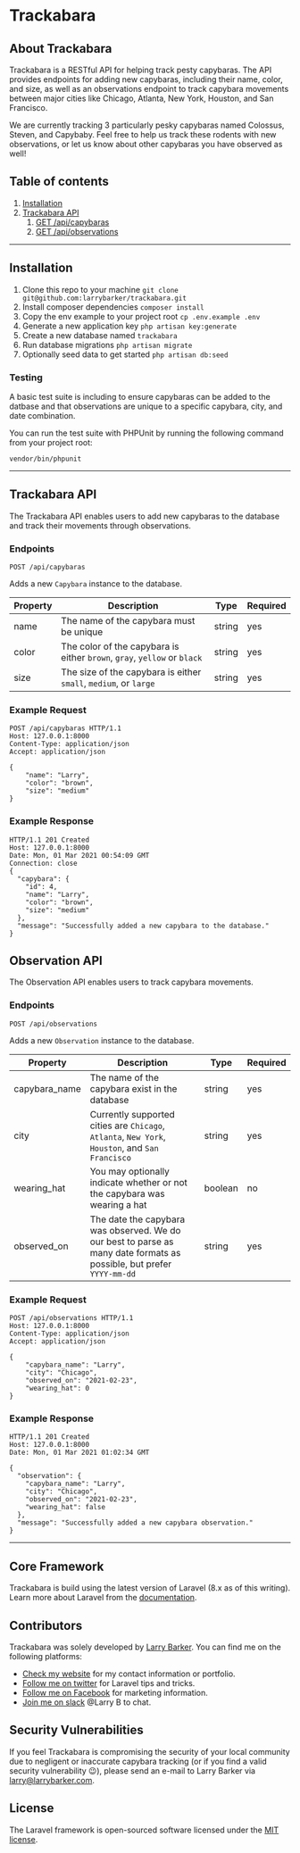 # Trackabara

## About Trackabara

Trackabara is a RESTful API for helping track pesty capybaras. The API provides endpoints for adding new capybaras, including their name, color, and size, as well as an observations endpoint to track capybara movements between major cities like Chicago, Atlanta, New York, Houston, and San Francisco.

We are currently tracking 3 particularly pesky capybaras named Colossus, Steven, and Capybaby. Feel free to help us track these rodents with new observations, or let us know about other capybaras you have observed as well!

## Table of contents
1. [Installation](#Installation)
2. [Trackabara API](#trackabara-api)
    1. [GET /api/capybaras](#capybaras-endpoint)
    2. [GET /api/observations](#observations-endpoint)

---

## Installation

1. Clone this repo to your machine `git clone git@github.com:larrybarker/trackabara.git`
2. Install composer dependencies `composer install`
3. Copy the env example to your project root `cp .env.example .env`
4. Generate a new application key `php artisan key:generate`
5. Create a new database named `trackabara`
6. Run database migrations `php artisan migrate`
7. Optionally seed data to get started `php artisan db:seed`

### Testing

A basic test suite is including to ensure capybaras can be added to the datbase and that observations are unique to a specific capybara, city, and date combination.

You can run the test suite with PHPUnit by running the following command from your project root:

`vendor/bin/phpunit`

---

## Trackabara API <a name="trackabara-api"></a>

The Trackabara API enables users to add new capybaras to the database and track their movements through observations.

### Endpoints

`POST /api/capybaras` <a name="capybaras-endpoint"></a>

Adds a new `Capybara` instance to the database.

| Property      | Description | Type | Required |
| ----------- | ----------- | ----------- | ----------- |
| name        | The name of the capybara must be unique       | string | yes |
| color   | The color of the capybara is either `brown`, `gray`, `yellow` or `black`       | string | yes |
| size | The size of the capybara is either `small`, `medium`, or `large` | string | yes

### Example Request

```
POST /api/capybaras HTTP/1.1
Host: 127.0.0.1:8000
Content-Type: application/json
Accept: application/json

{
    "name": "Larry",
    "color": "brown",
    "size": "medium"
}
```

### Example Response

```
HTTP/1.1 201 Created
Host: 127.0.0.1:8000
Date: Mon, 01 Mar 2021 00:54:09 GMT
Connection: close
{
  "capybara": {
    "id": 4,
    "name": "Larry",
    "color": "brown",
    "size": "medium"
  },
  "message": "Successfully added a new capybara to the database."
}
```

## Observation API <a name="observation-api"></a>

The Observation API enables users to track capybara movements.

### Endpoints <a name="observation-api-endpoints"></a>

`POST /api/observations` <a name="observations-endpoint"></a>

Adds a new `Observation` instance to the database.

| Property      | Description | Type | Required |
| ----------- | ----------- | ----------- | ----------- |
| capybara_name        | The name of the capybara exist in the database       | string | yes |
| city   | Currently supported cities are `Chicago`, `Atlanta`, `New York`, `Houston`, and `San Francisco`       | string | yes |
| wearing_hat | You may optionally indicate whether or not the capybara was wearing a hat | boolean | no
| observed_on | The date the capybara was observed. We do our best to parse as many date formats as possible, but prefer `YYYY-mm-dd` | string | yes

### Example Request

```
POST /api/observations HTTP/1.1
Host: 127.0.0.1:8000
Content-Type: application/json
Accept: application/json

{
 	"capybara_name": "Larry",
 	"city": "Chicago",
 	"observed_on": "2021-02-23",
 	"wearing_hat": 0
}
```

### Example Response

```
HTTP/1.1 201 Created
Host: 127.0.0.1:8000
Date: Mon, 01 Mar 2021 01:02:34 GMT

{
  "observation": {
    "capybara_name": "Larry",
    "city": "Chicago",
    "observed_on": "2021-02-23",
    "wearing_hat": false
  },
  "message": "Successfully added a new capybara observation."
}
```

---

## Core Framework

Trackabara is build using the latest version of Laravel (8.x as of this writing). Learn more about Laravel from the [documentation](https://laravel.com/docs).

## Contributors

Trackabara was solely developed by [Larry Barker](mailto:larry@larrybarker.me). You can find me on the following platforms:

- [Check my website](https://www.larrybarker.me) for my contact information or portfolio.
- [Follow me on twitter](https://www.twitter.com/thelarrybarker) for Laravel tips and tricks.
- [Follow me on Facebook](https://www.facebook.com/larryisonline) for marketing information.
- [Join me on slack](https://devict.slack.com) @Larry B to chat.

## Security Vulnerabilities

If you feel Trackabara is compromising the security of your local community due to negligent or inaccurate capybara tracking (or if you find a valid security vulnerability 😉), please send an e-mail to Larry Barker via [larry@larrybarker.com](mailto:larry@larrybarker.me).

## License

The Laravel framework is open-sourced software licensed under the [MIT license](https://opensource.org/licenses/MIT).
